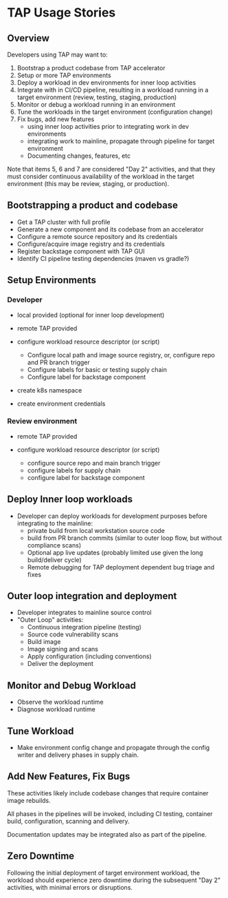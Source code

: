 # TAP Usage Stories

## Overview

Developers using TAP may want to:

1.  Bootstrap a product codebase from TAP accelerator
1.  Setup or more TAP environments
1.  Deploy a workload in dev environments for inner loop activities
1.  Integrate with in CI/CD pipeline, resulting in a workload running in
    a target environment (review, testing, staging, production)
1.  Monitor or debug a workload running in an environment
1.  Tune the workloads in the target environment (configuration change)
1.  Fix bugs, add new features
    -   using inner loop activities prior to integrating work in dev
        environments
    -   integrating work to mainline,
        propagate through pipeline for target environment
    -   Documenting changes, features, etc

Note that items 5, 6 and 7 are considered "Day 2" activities,
and that they must consider continuous availability of the workload in
the target environment (this may be review, staging, or production).

## Bootstrapping a product and codebase

- Get a TAP cluster with full profile
- Generate a new component and its codebase from an accelerator
- Configure a remote source repository and its credentials
- Configure/acquire image registry and its credentials
- Register backstage component with TAP GUI
- Identify CI pipeline testing dependencies (maven vs gradle?)

## Setup Environments

### Developer

-   local provided (optional for inner loop development)

-   remote TAP provided

-   configure workload resource descriptor (or script)
    -   Configure local path and image source registry,
        or, configure repo and PR branch trigger
    -   Configure labels for basic or testing supply chain
    -   Configure label for backstage component

-   create k8s namespace

-   create environment credentials

### Review environment

-   remote TAP provided

-   configure workload resource descriptor (or script)
    - configure source repo and main branch trigger
    - configure labels for supply chain
    - configure label for backstage component



## Deploy Inner loop workloads

-   Developer can deploy workloads for development purposes before
    integrating to the mainline:
    -   private build from local workstation source code
    -   build from PR branch commits (similar to outer loop flow,
        but without compliance scans)
    -   Optional app live updates
        (probably limited use given the long build/deliver cycle)
    -   Remote debugging for TAP deployment dependent bug triage and
        fixes

## Outer loop integration and deployment

-   Developer integrates to mainline source control
-   "Outer Loop" activities:
    - Continuous integration pipeline (testing)
    - Source code vulnerability scans
    - Build image
    - Image signing and scans
    - Apply configuration (including conventions)
    - Deliver the deployment

## Monitor and Debug Workload

- Observe the workload runtime
- Diagnose workload runtime

## Tune Workload

-   Make environment config change and propagate through the config
    writer and delivery phases in supply chain.

## Add New Features, Fix Bugs

These activities likely include codebase changes that require container
image rebuilds.

All phases in the pipelines will be invoked,
including CI testing, container build, configuration, scanning and
delivery.

Documentation updates may be integrated also as part of the pipeline.

## Zero Downtime

Following the initial deployment of target environment workload,
the workload should experience zero downtime during the subsequent
"Day 2" activities, with minimal errors or disruptions.
